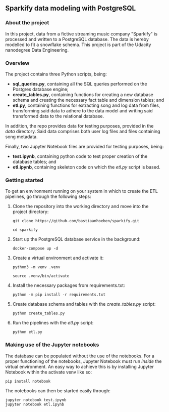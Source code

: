 ## Sparkify data modeling with PostgreSQL

### About the project
In this project, data from a fictive streaming music company "Sparkify" is 
processed and written to a PostgreSQL database. The data is hereby modelled 
to fit a snowflake schema. This project is part of the Udacity nanodegree 
Data Engineering.

### Overview

The project contains three Python scripts, being:

- **sql_queries.py**, containing all the SQL queries performed on the Postgres 
  database engine;
- **create_tables.py**, containing functions for creating a new database 
  schema and creating the necessary fact table and dimension tables; and
- **etl.py**, containing functions for extracting song and log data from 
  files, transforming said data to adhere to the data model and writing said 
  transformed data to the relational database.

In addition, the repo provides data for testing purposes, provided in the 
*data* directory. Said data comprises both user log files and files containing 
song metadata.

Finally, two Jupyter Notebook files are provided for testing purposes, being:

- **test.ipynb**, containing python code to test proper creation of the 
  database tables; and
- **etl.ipynb**, containing skeleton code on which the *etl.py* script is based.

### Getting started

To get an environment running on your system in which to create the ETL 
pipelines, go through the following steps:

1. Clone the repository into the working directory and move into the project
   directory:
   ```
   git clone https://github.com/bastiaanhoeben/sparkify.git
   ```
   ```
   cd sparkify
   ```   
 
2. Start up the PostgreSQL database service in the background:
   ```
   docker-compose up -d
   ```

2. Create a virtual environment and activate it:
   ```
   python3 -m venv .venv
   ```
   ```
   source .venv/bin/activate
   ```
   
4. Install the necessary packages from requirements.txt:
   ```
   python -m pip install -r requirements.txt
   ```

5. Create database schema and tables with the *create_tables.py* script:
   ```
   python create_tables.py
   ```
   
6. Run the pipelines with the *etl.py* script:
   ```
   python etl.py
   ```

### Making use of the Jupyter notebooks

The database can be populated without the use of the notebooks. For a proper 
functioning of the notebooks, Jupyter Notebook must run *inside* the virtual 
environment. An easy way to achieve this is by installing Jupyter Notebook 
within the activate venv like so:
```
pip install notebook
```

The notebooks can then be started easily through:
```
jupyter notebook test.ipynb
jupyter notebook etl.ipynb
```